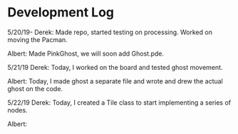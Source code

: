# Development Log
5/20/19-
Derek: Made repo, started testing on processing. Worked on moving the Pacman.

Albert: Made PinkGhost, we will soon add Ghost.pde.

5/21/19
Derek: Today, I worked on the board and tested ghost movement.

Albert: Today, I made ghost a separate file and wrote and drew the actual ghost on the code.

5/22/19
Derek: Today, I created a Tile class to start implementing a series of nodes.

Albert:
